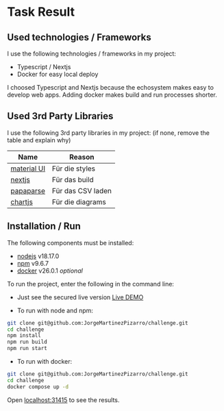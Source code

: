 # Task Result

## Used technologies / Frameworks

I use the following technologies / frameworks in my project:

- Typescript / Nextjs
- Docker for easy local deploy

I choosed Typescript and Nextjs because the echosystem makes easy to develop web apps. Adding docker makes build and run processes shorter.

## Used 3rd Party Libraries

I use the following 3rd party libraries in my project: (if none, remove the table and explain why)

Name | Reason
--- | ---
[material UI](https://mui.com) | Für die styles
[nextjs](https://example.org) | Für das build
[papaparse](https://www.npmjs.com/package/papaparse) | Für das CSV laden
[chartjs](https://www.chartjs.org/) | Für die diagrams

## Installation / Run

The following components must be installed:

- [nodejs](https://nodejs.org/en) v18.17.0 
- [npm](https://npm.org) v9.6.7
- [docker](https://docker.com) v26.0.1 *optional*

To run the project, enter the following in the command line:

- Just see the secured live version [Live DEMO](https://dev.ideniox.com)

- To run with node and npm:

```bash
git clone git@github.com:JorgeMartinezPizarro/challenge.git
cd challenge
npm install
npm run build
npm run start
```

- To run with docker:

```bash
git clone git@github.com:JorgeMartinezPizarro/challenge.git
cd challenge
docker compose up -d
```

Open [localhost:31415](http://localhost:31415) to see the results.
